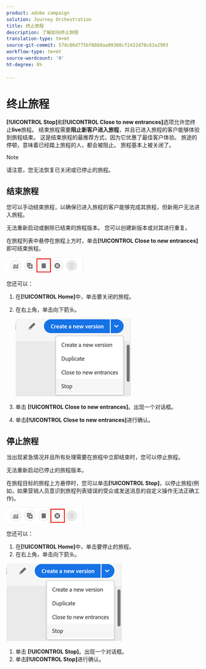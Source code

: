 ```yaml
---
product: adobe campaign
solution: Journey Orchestration
title: 终止旅程
description: 了解如何终止旅程
translation-type: tm+mt
source-git-commit: 57dc86d775bf8860aa09300cf2432d70c62a2993
workflow-type: tm+mt
source-wordcount: '0'
ht-degree: 0%

---
```



# 终止旅程

**[!UICONTROL Stop]**&#x200B;和&#x200B;**[!UICONTROL Close to new entrances]**&#x200B;选项允许您终止&#x200B;**live**&#x200B;旅程。 结束旅程需要&#x200B;**阻止新客户进入旅程**，并且已进入旅程的客户能够体验到旅程结束。 这是结束旅程的最推荐方式，因为它优惠了最佳客户体验。 旅途的停顿，意味着已经踏上旅程的人，都会被阻止。 旅程基本上被关闭了。

>[!NOTE]
>
>请注意，您无法恢复已关闭或已停止的旅程。

## 结束旅程

您可以手动结束旅程，以确保已进入旅程的客户能够完成其旅程，但新用户无法进入旅程。

无法重新启动或删除已结束的旅程版本。 您可以创建新版本或对其进行重复。

在旅程列表中悬停在旅程上方时，单击&#x200B;**[!UICONTROL Close to new entrances]**&#x200B;即可结束旅程。

![](../assets/do-not-localize/journey-finish-quick-action.png)

您还可以：

1. 在&#x200B;**[!UICONTROL Home]**&#x200B;中，单击要关闭的旅程。
1. 在右上角，单击向下箭头。

   ![](../assets/finish_drop_down_list.png)

1. 单击 **[!UICONTROL Close to new entrances]**。出现一个对话框。
1. 单击&#x200B;**[!UICONTROL Close to new entrances]**&#x200B;进行确认。

## 停止旅程

当出现紧急情况并且所有处理需要在旅程中立即结束时，您可以停止旅程。

无法重新启动已停止的旅程版本。

在旅程目标的旅程上方悬停时，您可以单击&#x200B;**[!UICONTROL Stop]**，以停止旅程(例如，如果营销人员意识到旅程列表错误的受众或发送消息的自定义操作无法正确工作)。

![](../assets/do-not-localize/journey-stop-quick-action.png)

您还可以：

1. 在&#x200B;**[!UICONTROL Home]**&#x200B;中，单击要停止的旅程。
1. 在右上角，单击向下箭头。

![](../assets/finish_drop_down_list.png)

1. 单击 **[!UICONTROL Stop]**。出现一个对话框。
1. 单击&#x200B;**[!UICONTROL Stop]**&#x200B;进行确认。

